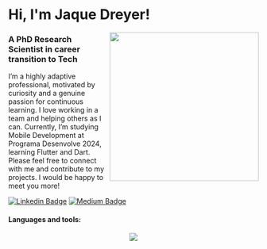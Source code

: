 # Hi, I'm Jaque Dreyer! 

<img src = "https://github.com/jaquedreyer/jaquedreyer/assets/107557946/b3b0dccc-e2e0-43c7-80e6-b41fd82ac2f6" width="300px" align="right"/> 

### A PhD Research Scientist in career transition to Tech 

I’m a highly adaptive professional, motivated by curiosity and a genuine passion for continuous learning. I love working in a team and helping others as I can.
Currently, I’m studying Mobile Development at Programa Desenvolve 2024, learning Flutter and Dart.
Please feel free to connect with me and contribute to my projects. I would be happy to meet you more!

[![Linkedin Badge](https://img.shields.io/badge/-LinkedIn-blue?style=flat-round&logo=Linkedin&logoColor=white&link=https://www.linkedin.com/in/jaquelinedreyer)](https://www.linkedin.com/in/jaquelinedreyer)
[![Medium Badge](https://img.shields.io/badge/Medium-12100E?style=flat-round&logo=medium&logoColor=white&link=https://https://medium.com/@jaquedreyer.tech)](https://medium.com/@jaquedreyer.tech)
  
#### Languages and tools:
<div align="center">
  <a href="https://skillicons.dev">
    <img src="https://skillicons.dev/icons?i=dart,flutter,kotlin,vscode,androidstudio,git,github,figma,notion&theme=dark" />
  </a>
</div>


